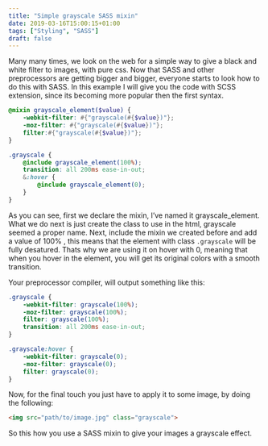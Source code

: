 ```yaml
---
title: "Simple grayscale SASS mixin"
date: 2019-03-16T15:00:15+01:00
tags: ["Styling", "SASS"]
draft: false
---
```


Many many times, we look on the web for a simple way to give a black and white filter to images, with pure css. Now that SASS and other preprocessors are getting bigger and bigger, everyone starts to look how to do this with SASS. In this example I will give you the code with SCSS extension, since its becoming more popular then the first syntax.

```scss
@mixin grayscale_element($value) {
    -webkit-filter: #{"grayscale(#{$value})"};
    -moz-filter: #{"grayscale(#{$value})"};
    filter:#{"grayscale(#{$value})"};
}

.grayscale {
    @include grayscale_element(100%);
    transition: all 200ms ease-in-out;
    &:hover {
        @include grayscale_element(0);
    }
}
```

As you can see, first we declare the mixin, I’ve named it grayscale_element. What we do next is just create the class to use in the html, grayscale seemed a proper name. Next, include the mixin we created before and add a value of 100% , this means that the element with class `.grayscale` will be fully desatured. Thats why we are using it on hover with 0, meaning that when you hover in the element, you will get its original colors with a smooth transition.

Your preprocessor compiler, will output something like this:

```css
.grayscale {
    -webkit-filter: grayscale(100%);
    -moz-filter: grayscale(100%);
    filter: grayscale(100%);
    transition: all 200ms ease-in-out;
}

.grayscale:hover {
    -webkit-filter: grayscale(0);
    -moz-filter: grayscale(0);
    filter: grayscale(0);
}
```

Now, for the final touch you just have to apply it to some image, by doing the following:

```html
<img src="path/to/image.jpg" class="grayscale">
```

So this how you use a SASS mixin to give your images a grayscale effect.